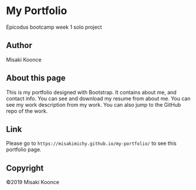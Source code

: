 # My Portfolio

Epicodus bootcamp week 1 solo project


## Author
Misaki Koonce

## About this page
This is my portfolio designed with Bootstrap.
It contains about me, and contact info. You can see and download my resume from about me. You can see my work description from my work. You can also jump to the GitHub repo of the work.


## Link
Please go to `https://misakimichy.github.io/my-portfolio/` to see this portfolio page.

## Copyright
©2019 Misaki Koonce